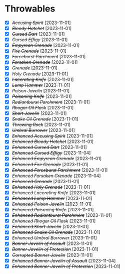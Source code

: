 
# Throwables
* [X] ~~*Accusing Spirit*~~ [2023-11-01]
* [X] ~~*Bloody Hatchet*~~ [2023-11-01]
* [X] ~~*Cursed Dart*~~ [2023-11-01]
* [X] ~~*Cursed Effigy*~~ [2023-11-01]
* [X] ~~*Empyrean Grenade*~~ [2023-11-01]
* [X] ~~*Fire Grenade*~~ [2023-11-01]
* [X] ~~*Forceburst Parchment*~~ [2023-11-01]
* [X] ~~*Forsaken Grenade*~~ [2023-11-01]
* [X] ~~*Grenade*~~ [2023-11-01]
* [X] ~~*Holy Grenade*~~ [2023-11-01]
* [X] ~~*Lacerating Knife*~~ [2023-11-01]
* [X] ~~*Lump Hammer*~~ [2023-11-01]
* [X] ~~*Poison Javelin*~~ [2023-11-01]
* [X] ~~*Poisoning Knife*~~ [2023-11-01]
* [X] ~~*Radiantburst Parchment*~~ [2023-11-01]
* [X] ~~*Rhogar Oil Flask*~~ [2023-11-01]
* [X] ~~*Short Javelin*~~ [2023-11-01]
* [X] ~~*Snake Oil Grenade*~~ [2023-11-01]
* [X] ~~*Throwing Rock*~~ [2023-11-01]
* [X] ~~*Umbral Burrower*~~ [2023-11-01]
* [X] ~~*Enhanced Accusing Spirit*~~ [2023-11-01]
* [X] ~~*Enhanced Bloody Hatchet*~~ [2023-11-01]
* [X] ~~*Enhanced Cursed Dart*~~ [2023-11-01]
* [X] ~~*Enhanced Cursed Effigy*~~ [2023-11-04]
* [X] ~~*Enhanced Empyrean Grenade*~~ [2023-11-01]
* [X] ~~*Enhanced Fire Grenade*~~ [2023-11-01]
* [X] ~~*Enhanced Forceburst Parchment*~~ [2023-11-01]
* [X] ~~*Enhanced Forsaken Grenade*~~ [2023-11-04]
* [X] ~~*Enhanced Grenade*~~ [2023-11-01]
* [X] ~~*Enhanced Holy Grenade*~~ [2023-11-01]
* [X] ~~*Enhanced Lacerating Knife*~~ [2023-11-01]
* [X] ~~*Enhanced Lump Hammer*~~ [2023-11-01]
* [X] ~~*Enhanced Poison Javelin*~~ [2023-11-01]
* [X] ~~*Enhanced Poisoning Knife*~~ [2023-11-01]
* [X] ~~*Enhanced Radiantburst Parchment*~~ [2023-11-01]
* [X] ~~*Enhanced Rhogar Oil Flask*~~ [2023-11-01]
* [X] ~~*Enhanced Short Javelin*~~ [2023-11-01]
* [X] ~~*Enhanced Snake Oil Grenade*~~ [2023-11-01]
* [X] ~~*Enhanced Umbral Burrower*~~ [2023-11-01]
* [X] ~~*Banner Javelin of Assault*~~ [2023-11-01]
* [X] ~~*Banner Javelin of Protection*~~ [2023-11-01]
* [X] ~~*Corrupted Banner Javelin*~~ [2023-11-01]
* [X] ~~*Enhanced Banner Javelin of Assault*~~ [2023-11-04]
* [X] ~~*Enhanced Banner Javelin of Protection*~~ [2023-11-01]
